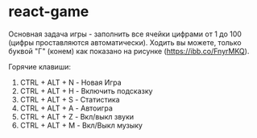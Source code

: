 # react-game
Основная задача игры - заполнить все ячейки цифрами от 1 до 100 (цифры проставляются автоматически). Ходить вы можете, только буквой "Г" (конем) как показано на рисунке (https://ibb.co/FnyrMKQ).

Горячие клавиши: 
1) CTRL + ALT + N - Новая Игра 
2) CTRL + ALT + H - Включить подсказку
3) CTRL + ALT + S - Статистика
4) CTRL + ALT + A - Автоигра
5) CTRL + ALT + Z - Вкл/выкл звуки
6) CTRL + ALT + M - Вкл/Выкл музыку<br></h5>
